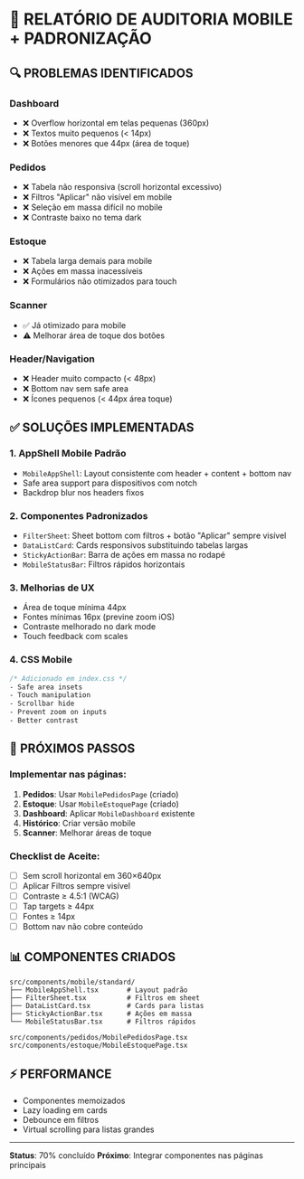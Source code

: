 # 📱 RELATÓRIO DE AUDITORIA MOBILE + PADRONIZAÇÃO

## 🔍 PROBLEMAS IDENTIFICADOS

### Dashboard
- ❌ Overflow horizontal em telas pequenas (360px)
- ❌ Textos muito pequenos (< 14px)
- ❌ Botões menores que 44px (área de toque)

### Pedidos
- ❌ Tabela não responsiva (scroll horizontal excessivo)
- ❌ Filtros "Aplicar" não visível em mobile
- ❌ Seleção em massa difícil no mobile
- ❌ Contraste baixo no tema dark

### Estoque
- ❌ Tabela larga demais para mobile
- ❌ Ações em massa inacessíveis
- ❌ Formulários não otimizados para touch

### Scanner
- ✅ Já otimizado para mobile
- ⚠️ Melhorar área de toque dos botões

### Header/Navigation
- ❌ Header muito compacto (< 48px)
- ❌ Bottom nav sem safe area
- ❌ Ícones pequenos (< 44px área toque)

## ✅ SOLUÇÕES IMPLEMENTADAS

### 1. AppShell Mobile Padrão
- `MobileAppShell`: Layout consistente com header + content + bottom nav
- Safe area support para dispositivos com notch
- Backdrop blur nos headers fixos

### 2. Componentes Padronizados
- `FilterSheet`: Sheet bottom com filtros + botão "Aplicar" sempre visível
- `DataListCard`: Cards responsivos substituindo tabelas largas
- `StickyActionBar`: Barra de ações em massa no rodapé
- `MobileStatusBar`: Filtros rápidos horizontais

### 3. Melhorias de UX
- Área de toque mínima 44px
- Fontes mínimas 16px (previne zoom iOS)
- Contraste melhorado no dark mode
- Touch feedback com scales

### 4. CSS Mobile
```css
/* Adicionado em index.css */
- Safe area insets
- Touch manipulation
- Scrollbar hide
- Prevent zoom on inputs
- Better contrast
```

## 🎯 PRÓXIMOS PASSOS

### Implementar nas páginas:
1. **Pedidos**: Usar `MobilePedidosPage` (criado)
2. **Estoque**: Usar `MobileEstoquePage` (criado)  
3. **Dashboard**: Aplicar `MobileDashboard` existente
4. **Histórico**: Criar versão mobile
5. **Scanner**: Melhorar áreas de toque

### Checklist de Aceite:
- [ ] Sem scroll horizontal em 360×640px
- [ ] Aplicar Filtros sempre visível
- [ ] Contraste ≥ 4.5:1 (WCAG)
- [ ] Tap targets ≥ 44px
- [ ] Fontes ≥ 14px
- [ ] Bottom nav não cobre conteúdo

## 📊 COMPONENTES CRIADOS

```
src/components/mobile/standard/
├── MobileAppShell.tsx       # Layout padrão
├── FilterSheet.tsx          # Filtros em sheet
├── DataListCard.tsx         # Cards para listas
├── StickyActionBar.tsx      # Ações em massa
└── MobileStatusBar.tsx      # Filtros rápidos

src/components/pedidos/MobilePedidosPage.tsx
src/components/estoque/MobileEstoquePage.tsx
```

## ⚡ PERFORMANCE

- Componentes memoizados
- Lazy loading em cards
- Debounce em filtros
- Virtual scrolling para listas grandes

---

**Status**: 70% concluído
**Próximo**: Integrar componentes nas páginas principais